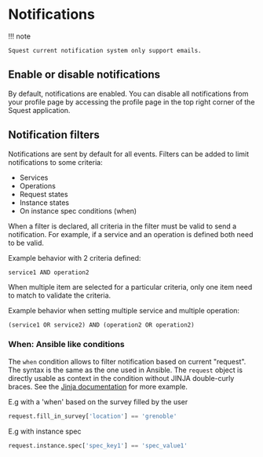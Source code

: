 # Notifications

!!! note
    
    Squest current notification system only support emails.

## Enable or disable notifications

By default, notifications are enabled. You can disable all notifications from your profile page by accessing the profile page in the top right corner of the Squest application.

## Notification filters

Notifications are sent by default for all events. Filters can be added to limit notifications to some criteria: 

- Services
- Operations
- Request states
- Instance states
- On instance spec conditions (when)

When a filter is declared, all criteria in the filter must be valid to send a notification. For example, if a service and an operation is defined both need to be valid. 

Example behavior with 2 criteria defined:
```
service1 AND operation2
```

When multiple item are selected for a particular criteria, only one item need to match to validate the criteria.

Example behavior when setting multiple service and multiple operation:
```
(service1 OR service2) AND (operation2 OR operation2)
```

### When: Ansible like conditions

The `when` condition allows to filter notification based on current "request".
The syntax is the same as the one used in Ansible. The `request` object is directly usable as context in the condition without JINJA double-curly braces.
See the [Jinja documentation](advanced/jinja.md) for more example.

E.g with a 'when' based on the survey filled by the user
```python
request.fill_in_survey['location'] == 'grenoble'
```

E.g with instance spec
```python
request.instance.spec['spec_key1'] == 'spec_value1'
```
